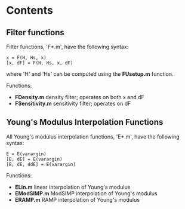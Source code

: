 # Contents

## Filter functions
Filter functions, 'F*.m', have the following syntax:

    x = F(H, Hs, x)
    [x, dF] = F(H, Hs, x, dF)

where 'H' and 'Hs' can be computed using the __FUsetup.m__ function.

Functions:
* __FDensity.m__ density filter; operates on both x and dF
* __FSensitivity.m__ sensitivity filter; operates on dF

## Young's Modulus Interpolation Functions
All Young's modulus interpolation functions, 'E*.m', have the following syntax:

    E = E(varargin)
    [E, dE] = E(varargin)
    [E, dE, ddE] = E(varargin)

Functions:
* __ELin.m__ linear interpolation of Young's modulus
* __EModSIMP.m__ ModSIMP interpolation of Young's modulus
* __ERAMP.m__ RAMP interpolation of Young's modulus
